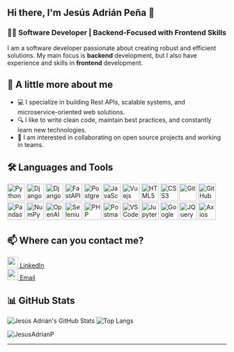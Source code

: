 ## Hi there, I'm Jesús Adrián Peña 👋

### 🧑‍💻 Software Developer | Backend-Focused with Frontend Skills
I am a software developer passionate about creating robust and efficient solutions. My main focus is **backend** development, but I also have experience and skills in **frontend** development.

## 🚀 A little more about me

- 💻 I specialize in building Rest APIs, scalable systems, and microservice-oriented web solutions.
- 🔍 I like to write clean code, maintain best practices, and constantly learn new technologies.
- 🤝 I am interested in collaborating on open source projects and working in teams.

## 🛠️ Languages and Tools

<p>
  <img src="https://cdn.jsdelivr.net/gh/devicons/devicon/icons/python/python-original.svg" width="40" height="40" alt="Python"/>
  <img src="https://cdn.jsdelivr.net/gh/devicons/devicon/icons/django/django-plain.svg" width="40" height="40" alt="Django"/>
  <img src="https://cdn.jsdelivr.net/gh/devicons/devicon/icons/djangorest/djangorest-original-wordmark.svg" width="40" height="40" alt="Django Rest Framework" />
  <img src="https://cdn.jsdelivr.net/gh/devicons/devicon/icons/fastapi/fastapi-original-wordmark.svg" width="40" height="40" alt="FastAPI"/> 
  <img src="https://cdn.jsdelivr.net/gh/devicons/devicon/icons/postgresql/postgresql-original.svg" width="40" height="40" alt="PostgreSQL"/>
  <img src="https://cdn.jsdelivr.net/gh/devicons/devicon/icons/javascript/javascript-original.svg" width="40" height="40" alt="JavaScript"/>  
  <img src="https://cdn.jsdelivr.net/gh/devicons/devicon/icons/vuejs/vuejs-original.svg" width="40" height="40" alt="Vuejs"/>  
  <img src="https://cdn.jsdelivr.net/gh/devicons/devicon/icons/html5/html5-original.svg" width="40" height="40" alt="HTML5"/>  
  <img src="https://cdn.jsdelivr.net/gh/devicons/devicon/icons/css3/css3-original.svg" width="40" height="40" alt="CSS3"/> 
  <img src="https://cdn.jsdelivr.net/gh/devicons/devicon/icons/git/git-original.svg" width="40" height="40" alt="Git"/>
  <img src="https://cdn.jsdelivr.net/gh/devicons/devicon/icons/github/github-original-wordmark.svg" width="40" height="40" alt="GitHub"/>
  <img src="https://cdn.jsdelivr.net/gh/devicons/devicon/icons/pandas/pandas-original-wordmark.svg" width="40" alt="Pandas" />
  <img src="https://logo.svgcdn.com/d/numpy-original.svg" width="40" alt="NumPy" />  
  <img src="https://img.icons8.com/?size=100&id=FBO05Dys9QCg&format=png&color=000000" width="40" alt="OpenAI" />  
  <img src="https://logo.svgcdn.com/l/selenium.png" width="40" alt="Selenium" />  
  <img src="https://cdn.jsdelivr.net/gh/devicons/devicon/icons/php/php-original.svg" width="40" alt="PHP" />
  <img src="https://cdn.jsdelivr.net/gh/devicons/devicon/icons/postman/postman-original.svg" width="40" height="40" alt="Postman" />
  <img src="https://cdn.jsdelivr.net/gh/devicons/devicon/icons/vscode/vscode-original.svg" width="40" height="40" alt="VSCode" />
  <img src="https://cdn.jsdelivr.net/gh/devicons/devicon/icons/jupyter/jupyter-original-wordmark.svg" width="40" height="40" alt="Jupyter Notebook" />
  <img src="https://cdn.jsdelivr.net/gh/devicons/devicon/icons/googlecolab/googlecolab-original.svg" width="40" height="40" alt="Google Colab" />
  <img src="https://cdn.jsdelivr.net/gh/devicons/devicon/icons/jquery/jquery-original-wordmark.svg" width="40" height="40" alt="JQuery" />
  <img src="https://cdn.jsdelivr.net/gh/devicons/devicon/icons/axios/axios-plain-wordmark.svg" width="40" height="40" alt="Axios" />
</p>

## 📫 Where can you contact me?

[<img src="https://cdn.jsdelivr.net/gh/devicons/devicon/icons/linkedin/linkedin-original.svg" width="25" /> LinkedIn](https://www.linkedin.com/in/JesusAdrianP)  
[<img src="https://img.icons8.com/?size=100&id=P7UIlhbpWzZm&format=png&color=000000" width="25" /> Email](mailto:pena47337@gmail.com)

## 📊 GitHub Stats

<p float="left">
  <img src="https://github-readme-stats.vercel.app/api?username=JesusAdrianP&show_icons=true&theme=tokyonight" alt="Jesús Adrián's GitHub Stats"/>
  <img src="https://github-readme-stats.vercel.app/api/top-langs/?username=JesusAdrianP&layout=compact&theme=tokyonight" alt="Top Langs"/>
</p>

<p><img align="center" src="https://github-readme-streak-stats.herokuapp.com/?user=JesusAdrianP&" alt="JesusAdrianP" /></p>

---
